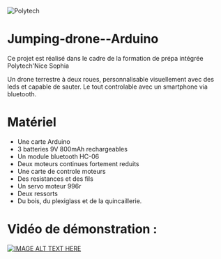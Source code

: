 

![Polytech](https://camo.githubusercontent.com/2fe98f1f93a495607acfac1a6b62cb1d4affdbca/687474703a2f2f7777772e706f6c79746563686e6963652e66722f6a616869612f6a73702f6a616869612f74656d706c617465732f696e632f696d672f706f6c79746563685f6e6963652d736f706869612e706e67)
# Jumping-drone--Arduino
Ce projet est réalisé dans le cadre de la formation de prépa intégrée Polytech'Nice Sophia

Un drone terrestre à deux roues, personnalisable visuellement avec des leds et capable de sauter. Le tout controlable avec un smartphone via bluetooth.

# Matériel

* Une carte Arduino 
* 3 batteries 9V 800mAh rechargeables
* Un module bluetooth HC-06
* Deux moteurs continues fortement reduits
* Une carte de controle moteurs
* Des resistances et des fils
* Un servo moteur 996r
* Deux ressorts
* Du bois, du plexiglass et de la quincaillerie. 

# Vidéo de démonstration :
[![IMAGE ALT TEXT HERE](https://img.youtube.com/vi/BWEitpaMLQ0/0.jpg)](https://www.youtube.com/watch?v=BWEitpaMLQ0)
